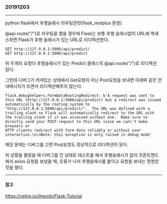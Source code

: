 ### 20191203
---

python flask에서 후행슬래시 라우팅관련(flask_restplus 환경)

@api.route("/")로 라우팅을 했을 경우에 Flask는 보통 후행 슬래시없이 URL에 엑세스하면 Flask가 후행 슬래시가 있는 URL로 리디렉션한다.

```
GET http://127.0.0.1:5000/api/predict/
GET http://127.0.0.1:5000/api/predict
```

위 두개의 요청다 후행슬래시가 있는 Predict 클래스의 @api.route("/")로 리디렉션 된다.

그런데 디버그가 켜져있는 상태에서 Get요청이 아닌 Post요청을 보내면 아래와 같은 안내메시지가 뜨면서 리디렉션해주지 않는다.

```
flask.debughelpers.FormDataRoutingRedirect: b'A request was sent to this URL (http://127.0.0.1:5000/api/predict) but a redirect was issued automatically by the routing system to "http://127.0.0.1:5000/api/predict/".  The URL was defined with a trailing slash so Flask will automatically redirect to the URL with the trailing slash if it was accessed without one.  Make sure to directly send your POST-request to this URL since we can\'t make browsers or
HTTP clients redirect with form data reliably or without user interaction.\n\nNote: this exception is only raised in debug mode'
```

해당 문제는 디버그를 끄면 Post요청도 정상적으로 리디렉션이 된다.

위 상황을 몰랐을 때 디버그를 킨 상태로 테스트를 해서 후행슬래시가 없이 프론트엔드에서 axios 요청을 보냈을 때, 오류가 나서 후행슬래시를 붙이고 요청을 보내는 멍청한 짓을 했다.

---
#### 참고

https://velog.io/@wody/Flask-Tutorial
